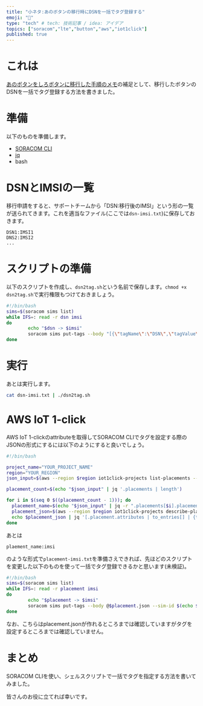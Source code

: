 ```yaml
---
title: "小ネタ:あのボタンの移行時にDSNを一括でタグ登録する"
emoji: "📝"
type: "tech" # tech: 技術記事 / idea: アイデア
topics: ["soracom","lte","button","aws","iot1click"]
published: true
---
```

# これは

[あのボタンをしろボタンに移行した手順のメモ](https://zenn.dev/showm001/articles/2024-05-02-01)の補足として、移行したボタンのDSNを一括でタグ登録する方法を書きました。

# 準備

以下のものを準備します。

- [SORACOM CLI](https://users.soracom.io/ja-jp/tools/cli/)
- [jq](https://jqlang.github.io/jq/)
- bash

# DSNとIMSIの一覧

移行申請をすると、サポートチームから「DSN:移行後のIMSI」という形の一覧が送られてきます。これを適当なファイル(ここでは`dsn-imsi.txt`)に保存しておきます。

```text
DSN1:IMSI1
DNS2:IMSI2
...
```

# スクリプトの準備

以下のスクリプトを作成し、`dsn2tag.sh`という名前で保存します。`chmod +x dsn2tag.sh`で実行権限もつけておきましょう。

```bash
#!/bin/bash
sims=$(soracom sims list)
while IFS=: read -r dsn imsi
do
        echo "$dsn -> $imsi"
        soracom sims put-tags --body "[{\"tagName\":\"DSN\",\"tagValue\": \"$dsn\"}]" --sim-id $(echo $sims | jq -r --arg imsi "$imsi" '.[] | select(.profiles[].subscribers[].imsi == $imsi) | .simId')
done
```

# 実行

あとは実行します。

```bash
cat dsn-imsi.txt | ./dsn2tag.sh
```

# AWS IoT 1-click

AWS IoT 1-clickのattributeを取得してSORACOM CLIでタグを設定する際のJSONの形式にするには以下のようにすると良いでしょう。

```bash
#!/bin/bash

project_name="YOUR_PROJECT_NAME"
region="YOUR_REGION"
json_input=$(aws --region $region iot1click-projects list-placements --project-name $project_name)

placement_count=$(echo "$json_input" | jq '.placements | length')

for i in $(seq 0 $((placement_count - 1))); do
  placement_name=$(echo "$json_input" | jq -r ".placements[$i].placementName")
  placement_json=$(aws --region $region iot1click-projects describe-placement --project-name "$project_name" --placement-name "$placement_name")
  echo $placement_json | jq '[.placement.attributes | to_entries[] | {tagName: .key, tagValue: .value}]' > ${placement_name}.json
done
```

あとは

```text
plaement_name:imsi
```

のような形式で`placement-imsi.txt`を準備さえできれば、先ほどのスクリプトを変更した以下のものを使って一括でタグ登録できるかと思います(未検証)。

```bash
#!/bin/bash
sims=$(soracom sims list)
while IFS=: read -r placement imsi
do
        echo "$placement -> $imsi"
        soracom sims put-tags --body @$placement.json --sim-id $(echo $sims | jq -r --arg imsi "$imsi" '.[] | select(.profiles[].subscribers[].imsi == $imsi) | .simId')
done
```

なお、こちらはplacement.jsonが作れるところまでは確認していますがタグを設定するところまでは確認していません。

# まとめ

SORACOM CLIを使い、シェルスクリプトで一括でタグを指定する方法を書いてみました。

皆さんのお役に立てれば幸いです。
